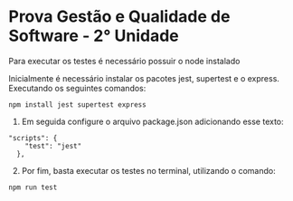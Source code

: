 # Prova Gestão e Qualidade de Software - 2° Unidade
Para executar os testes é necessário possuir o node instalado

Inicialmente é necessário instalar os pacotes jest, supertest e o express.
Executando os seguintes comandos:
```
npm install jest supertest express
```

1. Em seguida configure o arquivo package.json adicionando esse texto:

```
"scripts": {
    "test": "jest"
  },
```

2. Por fim, basta executar os testes no terminal, utilizando o comando:
```
npm run test
```